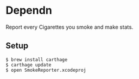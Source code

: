 # Dependn

Report every Cigarettes you smoke and make stats.

## Setup

```
$ brew install carthage
$ carthage update
$ open SmokeReporter.xcodeproj
```
